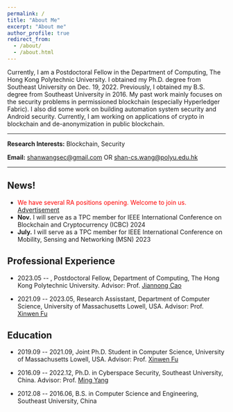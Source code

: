 ```yaml
---
permalink: /
title: "About Me"
excerpt: "About me"
author_profile: true
redirect_from: 
  - /about/
  - /about.html
---
```


Currently, I am a Postdoctoral Fellow in the Department of Computing, The Hong Kong Polytechnic University. I obtained my Ph.D. degree from Southeast University on Dec. 19, 2022. Previously, I obtained my B.S. degree from Southeast University in 2016. My past work mainly focuses on the security problems in permissioned blockchain (especially Hyperledger Fabric). I also did some work on building automation system security and Android security. Currently, I am working on applications of crypto in blockchain and de-anonymization in public blockchain.

---
**Research Interests:** Blockchain, Security

**Email:** <shanwangsec@gmail.com> OR <shan-cs.wang@polyu.edu.hk> 

---

## News!

- <font color=red>We have several RA positions opening. Welcome to join us.</font> [Advertisement](https://www4.comp.polyu.edu.hk/~shanjiang/IMCL-Blockchain-AD-2023-09.pdf) 
- **Nov.** I will serve as a TPC member for IEEE International Conference on Blockchain and Cryptocurrency (ICBC) 2024
- **July.** I will serve as a TPC member for IEEE International Conference on Mobility, Sensing and Networking (MSN) 2023

## Professional Experience

- 2023.05 -- , Postdoctoral Fellow, Department of Computing, The Hong Kong Polytechnic University. Advisor: Prof. [Jiannong Cao](https://www4.comp.polyu.edu.hk/~csjcao/)

- 2021.09 -- 2023.05, Research Assisstant, Department of Computer Science, University of Massachusetts Lowell, USA. Advisor: Prof. [Xinwen Fu](https://www.cs.uml.edu/~xinwenfu/)  

## Education

- 2019.09 -- 2021.09, Joint Ph.D. Student in Computer Science, University of Massachusetts Lowell, USA. Advisor: Prof. [Xinwen Fu](https://www.cs.uml.edu/~xinwenfu/)    

- 2016.09 -- 2022.12, Ph.D. in Cyberspace Security, Southeast University, China. Advisor: Prof. [Ming Yang](https://cse.seu.edu.cn/2019/0103/c23024a257235/pagem.psp) 

- 2012.08 -- 2016.06, B.S. in Computer Science and Engineering, Southeast University, China 

